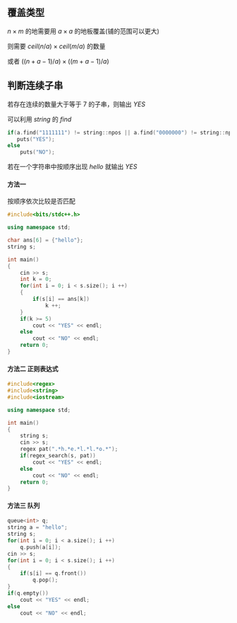 ## 覆盖类型

$n \times m$ 的地需要用 $a \times a$ 的地板覆盖(铺的范围可以更大)

则需要 $ceil(n / a) \times ceil(m / a)$ 的数量

或者 $((n + a - 1) / a) \times ((m + a - 1) / a)$

## 判断连续子串

若存在连续的数量大于等于 $7$ 的子串，则输出 $YES$

可以利用 $string$ 的 $find$

```c++
if(a.find("1111111") != string::npos || a.find("0000000") != string::npos)
   puts("YES");
else
    puts("NO");
```

若在一个字符串中按顺序出现 $hello$ 就输出 $YES$

#### 方法一

按顺序依次比较是否匹配

```c++
#include<bits/stdc++.h>

using namespace std;

char ans[6] = {"hello"}; 
string s;

int main()
{
    cin >> s;
    int k = 0;
    for(int i = 0; i < s.size(); i ++)
    {
        if(s[i] == ans[k])
            k ++;
    }
    if(k >= 5)
        cout << "YES" << endl;
    else
        cout << "NO" << endl;
    return 0;
}
```

#### 方法二 正则表达式

```c++
#include<regex>
#include<string>
#include<iostream>

using namespace std;

int main()
{
    string s;
    cin >> s;
    regex pat(".*h.*e.*l.*l.*o.*");
    if(regex_search(s, pat))
        cout << "YES" << endl;
    else
        cout << "NO" << endl;
    return 0;
}
```

#### 方法三 队列

```c++
queue<int> q;
string a = "hello";
string s;
for(int i = 0; i < a.size(); i ++)
    q.push(a[i]);
cin >> s;
for(int i = 0; i < s.size(); i ++)
{
    if(s[i] == q.front())
        q.pop();
}
if(q.empty())
    cout << "YES" << endl;
else
    cout << "NO" << endl;
```



